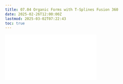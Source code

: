 ```yaml
---
title: 07.04 Organic Forms with T-Splines Fusion 360
date: 2025-02-26T12:00:00Z
lastmod: 2025-03-02T07:22:43
toc: true
---
```


![Link to included file contents](../../../../3d-modeling/fusion-360/organic-forms-with-t-splines-fusion-360.md)
